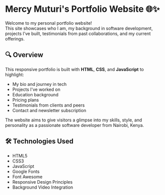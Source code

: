 # Mercy Muturi's Portfolio Website 🌐✨

Welcome to my personal portfolio website!  
This site showcases who I am, my background in software development, projects I’ve built, testimonials from past collaborations, and my current offerings.

## 🔍 Overview

This responsive portfolio is built with **HTML**, **CSS**, and **JavaScript** to highlight:
- My bio and journey in tech 
- Projects I've worked on 
- Education background 
- Pricing plans 
- Testimonials from clients and peers 
- Contact and newsletter subscription 

The website aims to give visitors a glimpse into my skills, style, and personality as a passionate software developer from Nairobi, Kenya.

## 🛠️ Technologies Used
- HTML5
- CSS3
- JavaScript
- Google Fonts
- Font Awesome
- Responsive Design Principles
- Background Video Integration


